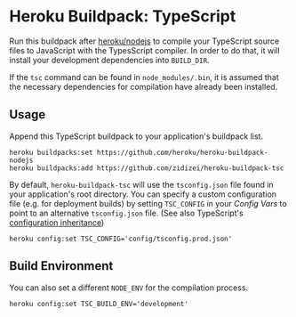 # Heroku Buildpack: TypeScript

Run this buildpack after [heroku/nodejs](https://github.com/heroku/heroku-buildpack-nodejs) to compile your TypeScript source files to JavaScript with the TypesScript compiler. In order to do that, it will install your development dependencies into `BUILD_DIR`.

If the `tsc` command can be found in `node_modules/.bin`, it is assumed that the necessary dependencies for compilation have already been installed.

## Usage

Append this TypeScript buildpack to your application's buildpack list.

```
heroku buildpacks:set https://github.com/heroku/heroku-buildpack-nodejs
heroku buildpacks:add https://github.com/zidizei/heroku-buildpack-tsc
```

By default, `heroku-buildpack-tsc` will use the `tsconfig.json` file found in your application's root directory. You can specify a custom configuration file (e.g. for deployment builds) by setting `TSC_CONFIG` in your *Config Vars* to point to an alternative `tsconfig.json` file. (See also TypeScript's [configuration inheritance](https://www.typescriptlang.org/docs/handbook/tsconfig-json.html))

```
heroku config:set TSC_CONFIG='config/tsconfig.prod.json'
```

## Build Environment

You can also set a different `NODE_ENV` for the compilation process.

```
heroku config:set TSC_BUILD_ENV='development'
```
